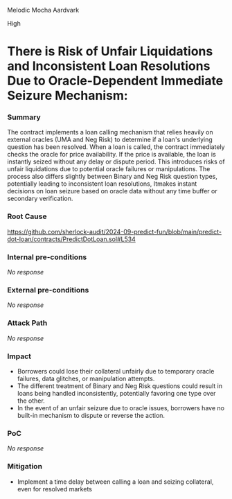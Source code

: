 Melodic Mocha Aardvark

High

# There is Risk of Unfair Liquidations and Inconsistent Loan Resolutions Due to Oracle-Dependent Immediate Seizure Mechanism:

### Summary

The contract implements a loan calling mechanism that relies heavily on external oracles (UMA and Neg Risk) to determine if a loan's underlying question has been resolved. When a loan is called, the contract immediately checks the oracle for price availability. If the price is available, the loan is instantly seized without any delay or dispute period. This introduces risks of unfair liquidations due to potential oracle failures or manipulations. The process also differs slightly between Binary and Neg Risk question types, potentially leading to inconsistent loan resolutions, Itmakes instant decisions on loan seizure based on oracle data without any time buffer or secondary verification.

### Root Cause

https://github.com/sherlock-audit/2024-09-predict-fun/blob/main/predict-dot-loan/contracts/PredictDotLoan.sol#L534

### Internal pre-conditions

_No response_

### External pre-conditions

_No response_

### Attack Path

_No response_

### Impact

- Borrowers could lose their collateral unfairly due to temporary oracle failures, data glitches, or manipulation attempts.
- The different treatment of Binary and Neg Risk questions could result in loans being handled inconsistently, potentially favoring one type over the other.
- In the event of an unfair seizure due to oracle issues, borrowers have no built-in mechanism to dispute or reverse the action.

### PoC

_No response_

### Mitigation

- Implement a time delay between calling a loan and seizing collateral, even for resolved markets
